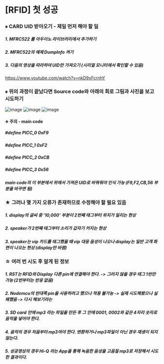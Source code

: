 # [RFID] 첫 성공
### ♠ CARD UID 받아오기 - 제일 먼저 해야 할 일
##### 1. MFRC522 를 아두이노 라이브러리에서 추가하기
##### 2. MFRC522의 예제 DumpInfo 켜기
##### 3. 다음의 영상을 따라하여 UID만 가져오기 (시리얼 모니터에서 확인할 수 있음) 
https://www.youtube.com/watch?v=nkD9xFcrnhY


### ♠ 위의 과정이 끝났다면 Source code와 아래의 회로 그림과 사진을 보고 시도하기 
![image](https://user-images.githubusercontent.com/53041002/63635182-98a93500-c69a-11e9-922d-2cc067400470.png)
![image](https://user-images.githubusercontent.com/53041002/63521666-dc345f80-c531-11e9-8593-98ca66aec650.png)
![image](https://user-images.githubusercontent.com/53041002/63521686-e7878b00-c531-11e9-87f3-baf5621a29d2.png)
#### ※ 주의 - main code
##### #define PICC_0 0xF9 
##### #define PICC_1 0xF2
##### #define PICC_2 0xCB
##### #define PICC_3 0x56
##### main code의 이 부분에서 위에서 가져온 UID로 바꿔줘야 인식 가능 (F9,F2,CB,56 부분을 바꾸면 됨)

### ★ 그러나 몇 가지 오류가 존재하므로 수정해야 할 필요 있음
##### 1. display의 글씨 중 '10,000' 부분이 2번째 태그부터 위치가 밀리는 현상  
##### 2. speaker가 2번째 태그부터 소리가 갑자기 커지는 현상
##### 3. speaker는 vip 카드를 태그했을 때 vip 대응 음성이 나오나 display는 일반 고객 화면이 나오는 현상 (display만 바뀜)

### ☆ 여러 번 시도 후 알게 된 정보
##### 1. RST는 RFID와 Display 다른 pin에 연결해야 한다. -> 그러지 않을 경우 태그 1번만 가능 (2번부터는 반응 없음)
##### 2. Nodemcu의 반대쪽 pin을 사용하려고 했으나 적용 불가능 -> 실제 시도해봤으나 실패했음 -> 다시 해보기라는
##### 3. SD card 안에 mp3 라는 파일을 만든 후 그 안에 0001, 0002와 같은 4자리 숫자로 음악을 넣어야 한다.
##### 4. 음악의 경우 처음부터 mp3여야 한다. 변환하거나 mp3파일이 아닌 경우 재생이 되지 않는다.
##### 5. 성공영상의 경우 Hi-Q 라는 App을 통해 녹음한 음성을 고음질 mp3로 저장해서 시도한 결과이다.
